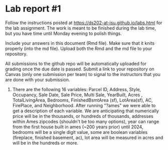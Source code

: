 
<!-- README.md is generated from README.Rmd. Please edit the README.Rmd file -->

# Lab report \#1

Follow the instructions posted at
<https://ds202-at-isu.github.io/labs.html> for the lab assignment. The
work is meant to be finished during the lab time, but you have time
until Monday evening to polish things.

Include your answers in this document (Rmd file). Make sure that it
knits properly (into the md file). Upload both the Rmd and the md file
to your repository.

All submissions to the github repo will be automatically uploaded for
grading once the due date is passed. Submit a link to your repository on
Canvas (only one submission per team) to signal to the instructors that
you are done with your submission.

1. There are the following 16 variables: Parcel ID, Address, Style, Occupancy, Sale Date, Sale Price, Multi Sale, YearBuilt, Acres
, TotalLivingArea, Bedrooms, FinishedBsmtArea (sf), LotArea(sf), AC, FirePlace, and Neighborhood. After running "?ames" we were able to
get a description of each variable. We are anticipating that numerically price will be in the thousands, or hundreds of thousands,
addresses within Ames zipcodes (shouldn't be too many options), year can range from the first house built in ames (~200 years prior)
until 2024, bedrooms will be a single digit value, some are boolean variables (fireplace, finished basement, ac), lot area will be
measured in acres and will be in the hundreds or more. 
